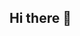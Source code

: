 ## Hi there 👋

<!--
**AmandaDeV2106/AmandaDeV2106** is a ✨ _special_ ✨ repository because its `README.md` (this file) appears on your GitHub profile.


